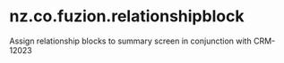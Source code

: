 nz.co.fuzion.relationshipblock
==============================

Assign relationship blocks to summary screen in conjunction with CRM-12023